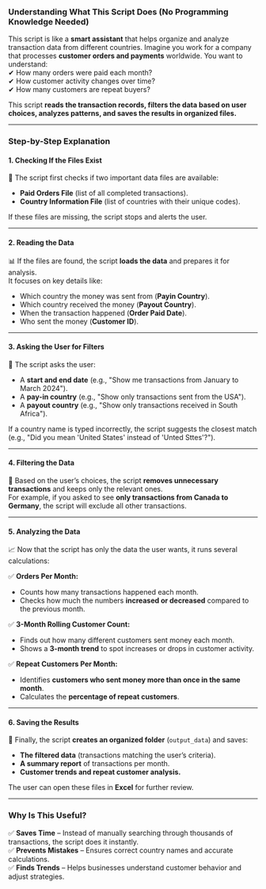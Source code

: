 ### **Understanding What This Script Does (No Programming Knowledge Needed)**  

This script is like a **smart assistant** that helps organize and analyze transaction data from different countries. Imagine you work for a company that processes **customer orders and payments** worldwide. You want to understand:  
✔ How many orders were paid each month?  
✔ How customer activity changes over time?  
✔ How many customers are repeat buyers?  

This script **reads the transaction records, filters the data based on user choices, analyzes patterns, and saves the results in organized files.**  

---

### **Step-by-Step Explanation**  

#### **1. Checking If the Files Exist**
📂 The script first checks if two important data files are available:  
- **Paid Orders File** (list of all completed transactions).  
- **Country Information File** (list of countries with their unique codes).  

If these files are missing, the script stops and alerts the user.  

---

#### **2. Reading the Data**
📊 If the files are found, the script **loads the data** and prepares it for analysis.  
It focuses on key details like:  
- Which country the money was sent from (**Payin Country**).  
- Which country received the money (**Payout Country**).  
- When the transaction happened (**Order Paid Date**).  
- Who sent the money (**Customer ID**).  

---

#### **3. Asking the User for Filters**
📝 The script asks the user:  
- A **start and end date** (e.g., "Show me transactions from January to March 2024").  
- A **pay-in country** (e.g., "Show only transactions sent from the USA").  
- A **payout country** (e.g., "Show only transactions received in South Africa").  

If a country name is typed incorrectly, the script suggests the closest match (e.g., "Did you mean 'United States' instead of 'Unted Sttes'?").  

---

#### **4. Filtering the Data**
🧐 Based on the user’s choices, the script **removes unnecessary transactions** and keeps only the relevant ones.  
For example, if you asked to see **only transactions from Canada to Germany**, the script will exclude all other transactions.  

---

#### **5. Analyzing the Data**
📈 Now that the script has only the data the user wants, it runs several calculations:  

✅ **Orders Per Month:**  
- Counts how many transactions happened each month.  
- Checks how much the numbers **increased or decreased** compared to the previous month.  

✅ **3-Month Rolling Customer Count:**  
- Finds out how many different customers sent money each month.  
- Shows a **3-month trend** to spot increases or drops in customer activity.  

✅ **Repeat Customers Per Month:**  
- Identifies **customers who sent money more than once in the same month**.  
- Calculates the **percentage of repeat customers**.  

---

#### **6. Saving the Results**
💾 Finally, the script **creates an organized folder** (`output_data`) and saves:  
- **The filtered data** (transactions matching the user’s criteria).  
- **A summary report** of transactions per month.  
- **Customer trends and repeat customer analysis.**  

The user can open these files in **Excel** for further review.  

---

### **Why Is This Useful?**
✅ **Saves Time** – Instead of manually searching through thousands of transactions, the script does it instantly.  
✅ **Prevents Mistakes** – Ensures correct country names and accurate calculations.  
✅ **Finds Trends** – Helps businesses understand customer behavior and adjust strategies.  
